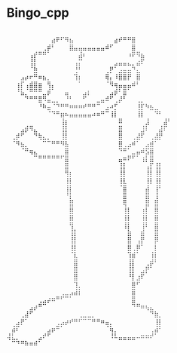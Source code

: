# Bingo_cpp
⠀⠀⠀⠀⠀⠀⠀⠀⠀⠀⠀⠀⠀⠀⠀⠀⠀⠀⠀⠀⠀⠀⠀⠀⠀⠀⠀⠀⠀⠀⠀⠀⠀⠀⠀⠀⠀⠀
⠀⠀⠀⠀⠀⠀⠀⠀⠀⠀⣴⠟⠋⠻⣦⠀⠀⠀⠀⠀⠀⠀⠀⠀⣴⠞⠛⠛⣿⠀⠀⠀⠀⠀⠀⠀⠀
⠀⠀⠀⠀⠀⠀⠀⠀⢀⡾⠃⠀⠀⠀⣿⣤⣤⣤⣤⣤⣤⣤⠾⠋⠀⠀⠀⠀⣿⠀⠀⠀⠀⠀⠀⠀⠀
⠀⠀⠀⠀⠀⢠⡞⠛⠛⠁⠀⠀⠀⠀⠀⠀⣼⠆⠀⠀⠀⠀⠀⠀⠀⠀⠀⠰⠟⠻⣦⠀⠀⠀⠀⠀⠀
⠀⠀⠀⠀⠀⢸⡇⠀⠀⠀⠀⠀⠀⠀⠀⢠⡍⠀⠀⠀⠀⠀⠀⠀⣠⣤⣤⣄⡀⣴⠏⠀⠀⠀⠀⠀⠀
⠀⠀⠀⠀⠀⠈⣷⠀⠀⠀⠀⠀⠀⠀⠀⢘⠃⠀⠀⠀⠀⠀⢀⡟⠁⣠⣤⣤⠙⣄⠀⠀⠀⠀⠀⠀⠀
⠀⠀⠀⣠⡴⠖⠛⠶⣦⡀⠀⠀⠀⠀⠀⢹⡆⠀⠀⠀⠀⠀⢿⡄⠸⣿⣿⡟⠀⣿⠀⠀⠀⠀⠀⠀⠀
⠀⠀⢰⡏⢠⣾⣿⣶⠀⢻⡄⠀⠀⠀⠀⠀⠁⠀⠀⠀⠀⠀⠈⠻⢶⣤⣤⣤⠾⠃⠀⠀⠀⠀⠀⠀⠀
⠀⠀⠘⣧⡈⠛⠛⠛⣀⡾⠁⠀⠀⣤⠀⠀⠀⣠⡆⠀⠀⠀⠀⣠⡾⠃⣿⠁⠀⠀⠀⠀⠀⠀⠀⠀⠀
⠀⠀⠀⠀⠙⠛⠛⣿⠻⣤⣀⡀⠀⠘⠃⠀⠀⠋⠀⠀⣀⣤⠾⠋⢀⡼⠃⠀⠀⢀⡀⠀⠀⠀⠀⠀⠀
⠀⠀⠀⠀⠀⠀⠀⠘⠷⣤⠈⠙⠛⠛⠶⠶⠶⠞⠛⠛⠉⠀⣠⠴⡋⠀⠀⠀⠀⢸⡏⠳⣦⣀⠀⠀⠀
⠀⠀⠀⠀⠀⠀⠀⠀⠀⠈⠙⠛⣶⠦⣤⣤⣤⣤⣤⠴⠶⠛⠉⢸⡇⠀⠀⠀⠀⢸⡇⠀⠀⠙⠃⠀⠀
⠀⠀⠀⠀⠀⠀⠀⠀⠀⠀⠀⠀⢸⡆⠀⠀⠀⠀⠀⠀⠀⠀⠀⠀⠀⠿⠀⠀⠀⠀⠀⣸⠀⠀⠀⣼⠃
⠀⠀⠀⣠⡾⠻⣄⠀⠀⠀⠀⠀⢸⡇⠀⠀⠀⠀⠀⠀⠀⠀⠀⠀⠀⣿⠀⠀⠀⠀⣸⠇⠀⠀⣼⠏⠀
⠀⢀⡾⠋⠀⠀⠙⢷⣄⡀⠀⠀⢸⡇⠀⠀⠀⠀⠀⠀⠀⠀⠀⠀⠀⣿⠀⠀⢀⣼⠏⠀⢀⣼⡟⠀⠀
⠀⠈⠻⣦⡀⠀⠀⠀⠉⠉⠛⠛⠻⣧⠀⠀⠀⠀⠀⠀⠀⠀⠀⠀⠀⣿⢀⣠⠾⠁⠀⣠⣾⠁⠀⠀⠀
⠀⠀⠀⠈⠛⢶⣄⠀⠀⠀⠀⠀⠀⣿⠀⠀⠀⠀⠀⠀⠀⠀⠀⠀⠀⠙⠛⠁⣀⣤⠾⣫⣿⠀⠀⠀⠀
⠀⠀⠀⠀⠀⠀⠉⠛⠛⠛⠛⠛⠋⣿⠀⠀⠀⠀⠀⠀⠀⠀⠀⠀⠀⣤⠶⠟⠋⠁⢰⡇⣿⠀⠀⠀⠀
⠀⠀⠀⠀⠀⠀⠀⠀⠀⠀⠀⠀⠀⣿⠀⠀⠀⠀⠀⠀⠀⠀⠀⠀⠀⢸⡇⠀⠀⠀⠀⢠⡏⢸⡇⠀⠀
⠀⠀⠀⠀⠀⠀⠀⠀⠀⠀⠀⠀⠀⢻⡆⠀⠀⠀⠀⠀⠀⠀⠀⠀⠀⢸⡇⠀⠀⠀⠀⢸⡇⢸⡇⠀⠀
⠀⠀⠀⠀⠀⠀⠀⠀⠀⠀⠀⠀⠀⢸⡇⠀⠀⠀⠀⠀⠀⠀⠀⠀⠀⢸⣇⠀⠀⠀⠀⢸⡇⢸⡇⠀⠀
⠀⠀⠀⠀⠀⠀⠀⠀⠀⠀⠀⠀⠀⢸⡇⠀⠀⠀⠀⠀⠀⠀⠀⠀⠀⠈⣿⠀⠀⠀⠀⣼⠀⢸⠃⠀⠀
⠀⠀⠀⠀⠀⠀⠀⠀⠀⠀⠀⠀⠀⠘⡇⠀⠀⠀⠀⠀⠀⠀⠀⠀⠀⠀⣿⠀⠀⠀⠀⣿⠀⢸⠀⠀⠀
⠀⠀⠀⠀⠀⠀⠀⠀⠀⠀⠀⠀⠀⠀⣿⠀⠀⠀⠀⠀⠀⠀⠀⠀⠀⠀⢿⠀⠀⠀⠀⣿⠀⣿⠀⠀⠀
⠀⠀⠀⠀⠀⠀⠀⠀⠀⠀⠀⠀⠀⠀⣿⠀⠀⠀⠀⠀⠀⠀⠀⠀⠀⠀⢸⡇⠀⠀⢰⡇⠀⣿⠀⠀⠀
⠀⠀⠀⠀⠀⠀⠀⠀⠀⠀⠀⠀⠀⠀⣿⠀⠀⠀⠀⠀⠀⠀⠀⠀⠀⠀⢸⡇⠀⠀⢸⡇⠀⣿⠀⠀⠀
⠀⠀⠀⠀⠀⠀⠀⠀⠀⠀⠀⠀⠀⠀⢻⠀⠀⠀⠀⠀⠀⠀⠀⠀⠀⠀⢸⡇⠀⠀⢸⠇⠀⣿⠀⠀⠀
⠀⠀⠀⠀⠀⠀⠀⠀⠀⠀⠀⠀⠀⠀⢸⡇⠀⠀⠀⠀⠀⠀⠀⠀⠀⠀⠀⣷⠀⠀⣾⠀⠀⣿⠀⠀⠀
⠀⠀⠀⠀⠀⠀⠀⠀⠀⠀⠀⠀⠀⠀⢸⡇⠀⠀⠀⠀⠀⠀⠀⠀⠀⠀⠀⣿⠀⢠⡟⠀⠀⡿⠀⠀⠀
⠀⠀⠀⠀⠀⠀⠀⠀⠀⠀⠀⠀⠀⠀⢸⡇⠀⠀⠀⠀⠀⠀⠀⠀⠀⠀⠀⣿⢀⡿⠁⠀⠀⡇⠀⠀⠀
⠀⠀⠀⠀⠀⠀⠀⠀⠀⠀⠀⠀⠀⠀⠈⣇⠀⠀⠀⠀⠀⠀⠀⠀⠀⠀⠀⢹⣾⠁⠀⠀⢸⡇⠀⠀⠀
⠀⠀⠀⠀⠀⠀⠀⠀⠀⠀⠀⠀⠀⠀⠀⣿⠀⠀⠀⠀⠀⠀⠀⠀⠀⠀⠀⢸⡇⠀⠀⢀⡾⠃⠀⠀⠀
⠀⠀⠀⠀⠀⠀⠀⠀⠀⠀⠀⠀⠀⠀⠀⣿⠀⠀⠀⠀⠀⠀⠀⠀⠀⠀⠀⢸⡇⠀⣠⡟⠁⠀⠀⠀⠀
⠀⠀⠀⠀⠀⠀⠀⠀⠀⠀⠀⠀⠀⠀⠀⣿⠀⠀⠀⠀⠀⠀⠀⠀⠀⠀⠀⠘⡇⣰⠏⠀⠀⠀⠀⠀⠀
⠀⠀⠀⠀⠀⠀⠀⠀⠀⠀⠀⠀⠀⠀⠀⢹⡀⠀⠀⠀⠀⠀⠀⠀⠀⠀⠀⠀⣿⠋⠀⠀⠀⠀⠀⠀⠀
⠀⠀⠀⠀⠀⠀⠀⠀⠀⠀⠀⠀⢀⣀⣠⣼⡇⠀⠀⠀⠀⠀⠀⠀⠀⠀⠀⠀⣿⠀⠀⠀⠀⠀⠀⠀⠀
⠀⠀⠀⠀⠀⠀⠀⢀⣠⡴⠶⠛⠋⠉⠁⠀⠀⠀⠀⠀⠀⠀⠀⠀⠀⠀⠀⠀⣿⠀⠀⠀⠀⠀⠀⠀⠀
⠀⠀⠀⠀⠀⣠⡴⠛⠉⠀⠀⠀⠀⠀⠀⠀⠀⠀⠀⠀⠀⠀⠀⠀⠀⠀⠀⠀⠙⠛⠶⢦⣄⠀⠀⠀⠀
⠀⠀⠀⢀⣼⠋⠀⠀⠀⠀⠀⠀⠀⠀⠀⠀⢀⣀⣀⡀⠀⠀⠀⠀⠀⠀⠀⠀⠀⠀⠀⠀⠙⣷⡀⠀⠀
⠀⠀⣠⡟⠁⠀⠀⠀⠀⠀⠀⢀⣠⡴⠞⠛⠋⠉⠉⠛⠛⠶⣤⡀⠀⠀⠀⠀⠀⠀⠀⠀⠀⢸⡇⠀⠀
⠀⣼⠏⠀⠀⠀⠀⠀⠀⣠⡶⠛⠁⠀⠀⠀⠀⠀⠀⠀⠀⠀⠈⢷⡀⠀⠀⠀⠀⠀⠀⠀⢀⣼⠃⠀⠀
⢼⣇⡀⠀⠀⠀⠀⣠⠞⠋⠀⠀⠀⠀⠀⠀⠀⠀⠀⠀⠀⠀⠀⠸⠧⣤⣤⣤⣤⠤⠶⠶⠞⠁⠀⠀⠀
⠀⠉⠙⠛⠷⠶⠾⠁⠀⠀⠀⠀⠀⠀⠀⠀⠀⠀⠀⠀⠀⠀⠀⠀⠀⠀⠀⠀⠀⠀⠀⠀⠀⠀⠀⠀⠀